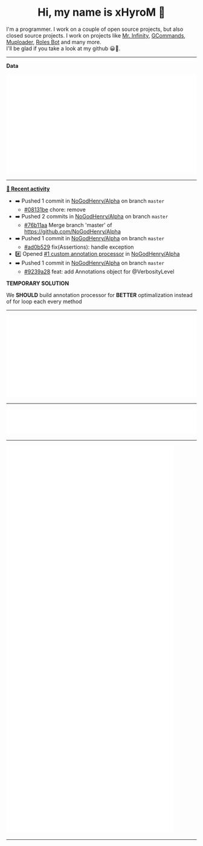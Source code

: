 <p align="center">
    <!-- <img src="https://avatars.githubusercontent.com/u/56601352" width="192" alt="hyro's pfp" /> -->
    <h1 align="center">Hi, my name is xHyroM 👋</h1>
</p>

I'm a programmer. I work on a couple of open source projects, but also closed source projects. I work on projects like [Mr. Infinity](https://discord.com/oauth2/authorize?client_id=720321585625694239&scope=bot%20applications.commands&permissions=8&redirect_uri=https://blobs.gq/imanager&prompt=consent&response_type=code), [GCommands](https://github.com/Garlic-Team/GCommands), [Muploader](https://github.com/xHyroM/Muploader), [Roles Bot](https://github.com/xHyroM/roles-bot) and many more.  
I'll be glad if you take a look at my github 😀👀.

___
**Data**

<img src="https://github.com/xHyroM/xHyroM/blob/master/.cache/base.svg">

___

**[📰 Recent activity](https://github.com/xHyroM)**
* ➡️ Pushed 1 commit in [NoGodHenry/Alpha](https://github.com/NoGodHenry/Alpha) on branch `master`
  * [#08131be](https://github.com/NoGodHenry/Alpha/commit/08131be) chore: remove
* ➡️ Pushed 2 commits in [NoGodHenry/Alpha](https://github.com/NoGodHenry/Alpha) on branch `master`
  * [#76b11aa](https://github.com/NoGodHenry/Alpha/commit/76b11aa) Merge branch &#39;master&#39; of https://github.com/NoGodHenry/Alpha
* ➡️ Pushed 1 commit in [NoGodHenry/Alpha](https://github.com/NoGodHenry/Alpha) on branch `master`
  * [#ad0b529](https://github.com/NoGodHenry/Alpha/commit/ad0b529) fix(Assertions): handle exception
* #️⃣ Opened [#1 custom annotation processor](https://github.com/NoGodHenry/Alpha/issues/1) in [NoGodHenry/Alpha](https://github.com/NoGodHenry/Alpha)
* ➡️ Pushed 1 commit in [NoGodHenry/Alpha](https://github.com/NoGodHenry/Alpha) on branch `master`
  * [#9239a28](https://github.com/NoGodHenry/Alpha/commit/9239a28) feat: add Annotations object for @VerbosityLevel

**TEMPORARY SOLUTION**

We __SHOULD__ build annotation processor for **BETTER** optimalization instead of for loop each every method


___

<img src="https://github.com/xHyroM/xHyroM/blob/master/.cache/isocalendar.svg">

___

<img src="https://github.com/xHyroM/xHyroM/blob/master/.cache/languages.svg">

___

<img src="https://github.com/xHyroM/xHyroM/blob/master/.cache/achievements.svg">

___
